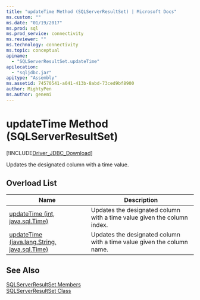```yaml
---
title: "updateTime Method (SQLServerResultSet) | Microsoft Docs"
ms.custom: ""
ms.date: "01/19/2017"
ms.prod: sql
ms.prod_service: connectivity
ms.reviewer: ""
ms.technology: connectivity
ms.topic: conceptual
apiname: 
  - "SQLServerResultSet.updateTime"
apilocation: 
  - "sqljdbc.jar"
apitype: "Assembly"
ms.assetid: 74570541-a041-413b-8abd-73ced9bf8900
author: MightyPen
ms.author: genemi
---
```

# updateTime Method (SQLServerResultSet)
[!INCLUDE[Driver_JDBC_Download](../../../includes/driver_jdbc_download.md)]

  Updates the designated column with a time value.  
  
## Overload List  
  
|Name|Description|  
|----------|-----------------|  
|[updateTime (int, java.sql.Time)](../../../connect/jdbc/reference/updatetime-method-int-java-sql-time.md)|Updates the designated column with a time value given the column index.|  
|[updateTime (java.lang.String, java.sql.Time)](../../../connect/jdbc/reference/updatetime-method-java-lang-string-java-sql-time.md)|Updates the designated column with a time value given the column name.|  
  
## See Also  
 [SQLServerResultSet Members](../../../connect/jdbc/reference/sqlserverresultset-members.md)   
 [SQLServerResultSet Class](../../../connect/jdbc/reference/sqlserverresultset-class.md)  
  
  
